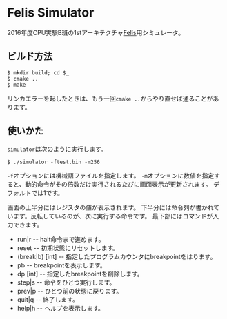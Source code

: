 Felis Simulator
===============

2016年度CPU実験B班の1stアーキテクチャ[Felis](https://github.com/wafrelka/felis)用シミュレータ。

## ビルド方法
```shell
$ mkdir build; cd $_
$ cmake ..
$ make
```

リンカエラーを起したときは、もう一回`cmake ..`からやり直せば通ることがあります。

## 使いかた
`simulator`は次のように実行します。

```shell
$ ./simulator -ftest.bin -m256
```

`-f`オプションには機械語ファイルを指定します。
`-m`オプションに数値を指定すると、動的命令がその倍数だけ実行されるたびに画面表示が更新されます。
デフォルトでは1です。

画面の上半分にはレジスタの値が表示されます。
下半分には命令列が書かれています。反転しているのが、次に実行する命令です。
最下部にはコマンドが入力できます。
* run|r -- halt命令まで進めます。
* reset -- 初期状態にリセットします。
* (break|b) [int] -- 指定したプログラムカウンタにbreakpointをはります。
* pb -- breakpointを表示します。
* dp [int] -- 指定したbreakpointを削除します。
* step|s -- 命令をひとつ実行します。
* prev|p -- ひとつ前の状態に戻ります。
* quit|q -- 終了します。
* help|h -- ヘルプを表示します。
